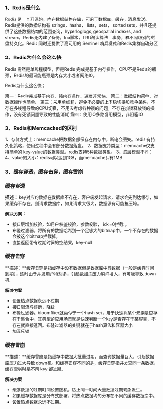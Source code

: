 ### 1、Redis是什么

Redis 是一个开源的，内存数据结构存储，可用于数据库，缓存，消息发送。Redis提供的数据结构有 strings，hashs， lists，sets， sorted sets，并且还提供了这些数据结构的范围查询，hyperloglogs, geospatial indexes, and stream。Redis还内建了备份，lua脚本，LRU淘汰算法，事务，和不同级别的磁盘持久化。Redis 同时还提供了高可用的 Sentinel 哨兵模式和Redis集群自动分区

### 2、Redis为什么会这么快

Redis 需然是单线程模型，但是Redis 完成是基于内存操作，CPU不是Redis的瓶颈，Redis的最可能瓶颈是内存大小或者网络IO。

Redis为什么这么快；

第一：Redis完成基于内存，纯内存操作，速度非常快。
第二：数据结构简单，对数据操作也简单。
第三：采用单线程，避免不必要的上下稳切换和竞争条件，不存在多线程导致的CPU切换，不用去考虑各种锁的问题，不存在加锁释放锁的操作，没有死锁问题导致的性能消耗
第四：使用IO多路复用模型，非阻塞IO

### 3、Redis和Memcached的区别

1、存储方式上：memcache把数据全部保存在内存中，断电会丢失。redis 有持久化策略，使用过程中会有部分数据落盘。
2、数据支持类型：memcache仅支持简单的 key-value的数据类型。redis支持5种数据类型。
3、底层模型不同：
4、value的大小：redis可以达到1GB，而memcache只有1MB

### 3、缓存穿透，缓存击穿，缓存雪崩

### 缓存穿透

**描述：** key对应的数据在数据库不存在，客户端发起请求，请求会先到达缓存，如果缓存不存在，则请求数据库，如果请求大很大，数据源有可能被压垮。

**解决方案：**

- 接口层增加校验，如用户权鉴校验，参数校验， id<=0拦截 。
- 布隆过滤器，将所有的数据哈希到一个足够大的bitmap中，一个不存在的数据会被这个bitmap拦截掉。
- 直接返回带有过期时间的空结果，key-null

### 缓存击穿

**描述：**缓存击穿是指缓存中没有数据但是数据库中有数据（一般是缓存时间到期），这时由于并发用户特别多，引起数据库压力瞬间增大，有可能导致 down 机

**解决方案**

- 设置热点数据永远不过期
- 接口限流与熔断，降级
- 布隆过滤器。bloomfilter就类似于一个hash set，用于快速判某个元素是否存在于集合中，其典型的应用场景就是快速判断一个key是否存在于某容器，不存在就直接返回。布隆过滤器的关键就在于hash算法和容器大小
- 加互斥锁

### 缓存雪崩

**描述：**缓存雪崩是指缓存中数据大批量过期，而查询数据量巨大，引起数据库压力过大导致 down机。和缓存击穿不同的是，缓存击穿指并发查同一条数据，缓存雪崩时是不同 key 都过期。

**解决方案**

- 缓存数据的过期时间设置随机，防止同一时间大量数据过期现象发生。
- 如果缓存数据库是分布式部署，将热点数据均匀分布在不同的缓存数据库中。
- 设置热点数据永远不过期。

